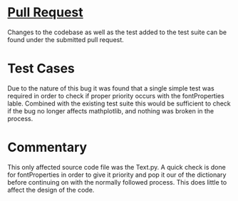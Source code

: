 # [Pull Request](https://github.com/matplotlib/matplotlib/pull/16694)

Changes to the codebase as well as the test added to the test suite can be found under the submitted pull request.

# Test Cases

Due to the nature of this bug it was found that a single simple test was required in order to check if proper priority occurs with the fontProperties lable. Combined with the existing test suite this would be sufficient to check if the bug no longer affects mathplotlib, and nothing was broken in the process.

# Commentary

This only affected source code file was the Text.py. A quick check is done for fontProperties in order to give it priority and pop it our of the dictionary before continuing on with the normally followed process. This does little to affect the design of the code. 